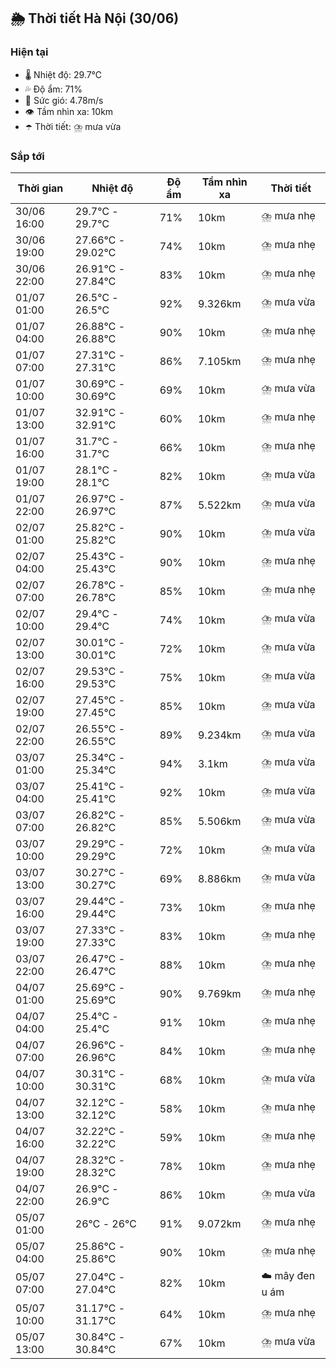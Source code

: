 ## 🌦️ Thời tiết Hà Nội (30/06)

### Hiện tại

- 🌡️ Nhiệt độ: 29.7℃
- 💦 Độ ẩm: 71%
- 💨 Sức gió: 4.78m/s
- 👁️ Tầm nhìn xa: 10km
- ☂️ Thời tiết: ⛈️ mưa vừa

### Sắp tới

| Thời gian | Nhiệt độ | Độ ẩm | Tầm nhìn xa | Thời tiết |
| --- | --- | --- | --- | --- |
| 30/06 16:00 | 29.7℃ - 29.7℃ | 71% | 10km | ⛈️ mưa nhẹ |
| 30/06 19:00 | 27.66℃ - 29.02℃ | 74% | 10km | ⛈️ mưa nhẹ |
| 30/06 22:00 | 26.91℃ - 27.84℃ | 83% | 10km | ⛈️ mưa nhẹ |
| 01/07 01:00 | 26.5℃ - 26.5℃ | 92% | 9.326km | ⛈️ mưa vừa |
| 01/07 04:00 | 26.88℃ - 26.88℃ | 90% | 10km | ⛈️ mưa nhẹ |
| 01/07 07:00 | 27.31℃ - 27.31℃ | 86% | 7.105km | ⛈️ mưa nhẹ |
| 01/07 10:00 | 30.69℃ - 30.69℃ | 69% | 10km | ⛈️ mưa vừa |
| 01/07 13:00 | 32.91℃ - 32.91℃ | 60% | 10km | ⛈️ mưa nhẹ |
| 01/07 16:00 | 31.7℃ - 31.7℃ | 66% | 10km | ⛈️ mưa nhẹ |
| 01/07 19:00 | 28.1℃ - 28.1℃ | 82% | 10km | ⛈️ mưa vừa |
| 01/07 22:00 | 26.97℃ - 26.97℃ | 87% | 5.522km | ⛈️ mưa vừa |
| 02/07 01:00 | 25.82℃ - 25.82℃ | 90% | 10km | ⛈️ mưa vừa |
| 02/07 04:00 | 25.43℃ - 25.43℃ | 90% | 10km | ⛈️ mưa nhẹ |
| 02/07 07:00 | 26.78℃ - 26.78℃ | 85% | 10km | ⛈️ mưa nhẹ |
| 02/07 10:00 | 29.4℃ - 29.4℃ | 74% | 10km | ⛈️ mưa vừa |
| 02/07 13:00 | 30.01℃ - 30.01℃ | 72% | 10km | ⛈️ mưa vừa |
| 02/07 16:00 | 29.53℃ - 29.53℃ | 75% | 10km | ⛈️ mưa vừa |
| 02/07 19:00 | 27.45℃ - 27.45℃ | 85% | 10km | ⛈️ mưa vừa |
| 02/07 22:00 | 26.55℃ - 26.55℃ | 89% | 9.234km | ⛈️ mưa vừa |
| 03/07 01:00 | 25.34℃ - 25.34℃ | 94% | 3.1km | ⛈️ mưa vừa |
| 03/07 04:00 | 25.41℃ - 25.41℃ | 92% | 10km | ⛈️ mưa vừa |
| 03/07 07:00 | 26.82℃ - 26.82℃ | 85% | 5.506km | ⛈️ mưa vừa |
| 03/07 10:00 | 29.29℃ - 29.29℃ | 72% | 10km | ⛈️ mưa vừa |
| 03/07 13:00 | 30.27℃ - 30.27℃ | 69% | 8.886km | ⛈️ mưa vừa |
| 03/07 16:00 | 29.44℃ - 29.44℃ | 73% | 10km | ⛈️ mưa nhẹ |
| 03/07 19:00 | 27.33℃ - 27.33℃ | 83% | 10km | ⛈️ mưa nhẹ |
| 03/07 22:00 | 26.47℃ - 26.47℃ | 88% | 10km | ⛈️ mưa nhẹ |
| 04/07 01:00 | 25.69℃ - 25.69℃ | 90% | 9.769km | ⛈️ mưa nhẹ |
| 04/07 04:00 | 25.4℃ - 25.4℃ | 91% | 10km | ⛈️ mưa nhẹ |
| 04/07 07:00 | 26.96℃ - 26.96℃ | 84% | 10km | ⛈️ mưa nhẹ |
| 04/07 10:00 | 30.31℃ - 30.31℃ | 68% | 10km | ⛈️ mưa vừa |
| 04/07 13:00 | 32.12℃ - 32.12℃ | 58% | 10km | ⛈️ mưa nhẹ |
| 04/07 16:00 | 32.22℃ - 32.22℃ | 59% | 10km | ⛈️ mưa nhẹ |
| 04/07 19:00 | 28.32℃ - 28.32℃ | 78% | 10km | ⛈️ mưa nhẹ |
| 04/07 22:00 | 26.9℃ - 26.9℃ | 86% | 10km | ⛈️ mưa vừa |
| 05/07 01:00 | 26℃ - 26℃ | 91% | 9.072km | ⛈️ mưa nhẹ |
| 05/07 04:00 | 25.86℃ - 25.86℃ | 90% | 10km | ⛈️ mưa nhẹ |
| 05/07 07:00 | 27.04℃ - 27.04℃ | 82% | 10km | ☁️ mây đen u ám |
| 05/07 10:00 | 31.17℃ - 31.17℃ | 64% | 10km | ⛈️ mưa nhẹ |
| 05/07 13:00 | 30.84℃ - 30.84℃ | 67% | 10km | ⛈️ mưa vừa |
